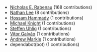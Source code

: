 * [Nicholas E. Rabenau](https://github.com/nerab) (168 contributions)
* [Nathan Lee](https://github.com/X0nic) (8 contributions)
* [Hossam Hammady](https://github.com/hammady) (1 contributions)
* [Michael Knight](https://github.com/miknight) (1 contributions)
* [Steffen Uhlig](https://github.com/suhlig) (1 contributions)
* [Vítor Galvão](https://github.com/vitorgalvao) (1 contributions)
* [Andrew Markle](https://github.com/andrewmarkle) (1 contributions)
* dependabot(bot) (1 contributions)